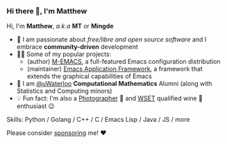 ### Hi there 👋, I'm Matthew
Hi, I'm **Matthew**, *a.k.a* **MT** or **Mingde**

- 🤖 I am passionate about *free/libre and open source software* and I embrace **community-driven** development
- 👨‍💻 Some of my popular projects:
  - (author) [M-EMACS](https://github.com/MatthewZMD/.emacs.d), a full-featured Emacs configuration distribution
  - (maintainer) [Emacs Application Framework](https://github.com/emacs-eaf/emacs-application-framework), a framework that extends the graphical capabilities of Emacs
- 🔭 I am [@uWaterloo](https://github.com/uWaterloo) **Computational Mathematics** Alumni (along with Statistics and Computing minors)
- 💡 Fun fact: I'm also a [Photographer](https://matthewzmd.github.io/photography.html) 📸 and [WSET](https://www.wsetglobal.com/) qualified wine 🍷 enthusiast 😉

Skills: Python / Golang / C++ / C / Emacs Lisp / Java / JS / more

Please consider [sponsoring](https://github.com/sponsors/MatthewZMD/) me! ❤
